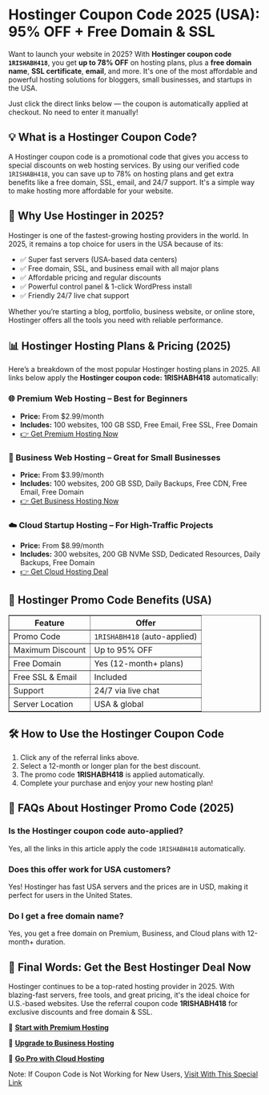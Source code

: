 <h1>Hostinger Coupon Code 2025 (USA): 95% OFF + Free Domain & SSL</h1>

<p>Want to launch your website in 2025? With <strong>Hostinger coupon code <code>1RISHABH418</code></strong>, you get <strong>up to 78% OFF</strong> on hosting plans, plus a <strong>free domain name</strong>, <strong>SSL certificate</strong>, <strong>email</strong>, and more. It's one of the most affordable and powerful hosting solutions for bloggers, small businesses, and startups in the USA.</p>

<p>Just click the direct links below — the coupon is automatically applied at checkout. No need to enter it manually!</p>

<h2>💡 What is a Hostinger Coupon Code?</h2>

<p>A Hostinger coupon code is a promotional code that gives you access to special discounts on web hosting services. By using our verified code <code>1RISHABH418</code>, you can save up to 78% on hosting plans and get extra benefits like a free domain, SSL, email, and 24/7 support. It's a simple way to make hosting more affordable for your website.</p>

<h2>🚀 Why Use Hostinger in 2025?</h2>

<p>Hostinger is one of the fastest-growing hosting providers in the world. In 2025, it remains a top choice for users in the USA because of its:</p>
<ul>
  <li>✅ Super fast servers (USA-based data centers)</li>
  <li>✅ Free domain, SSL, and business email with all major plans</li>
  <li>✅ Affordable pricing and regular discounts</li>
  <li>✅ Powerful control panel & 1-click WordPress install</li>
  <li>✅ Friendly 24/7 live chat support</li>
</ul>

<p>Whether you’re starting a blog, portfolio, business website, or online store, Hostinger offers all the tools you need with reliable performance.</p>

<h2>📊 Hostinger Hosting Plans & Pricing (2025)</h2>

<p>Here’s a breakdown of the most popular Hostinger hosting plans in 2025. All links below apply the <strong>Hostinger coupon code: 1RISHABH418</strong> automatically:</p>

<h3>🌐 Premium Web Hosting – Best for Beginners</h3>
<ul>
  <li><strong>Price:</strong> From $2.99/month</li>
  <li><strong>Includes:</strong> 100 websites, 100 GB SSD, Free Email, Free SSL, Free Domain</li>
  <li><a href="https://www.hostinger.in/cart?product=hosting%3Ahostinger_premium&period=12&referral_type=cart_link&REFERRALCODE=1RISHABH418&referral_id=01971ba5-6bce-7281-a04e-a15aacfb2e2e" target="_blank">👉 Get Premium Hosting Now</a></li>
</ul>

<h3>🚀 Business Web Hosting – Great for Small Businesses</h3>
<ul>
  <li><strong>Price:</strong> From $3.99/month</li>
  <li><strong>Includes:</strong> 100 websites, 200 GB SSD, Daily Backups, Free CDN, Free Email, Free Domain</li>
  <li><a href="https://www.hostinger.in/cart?product=hosting%3Ahostinger_business&period=12&referral_type=cart_link&REFERRALCODE=1RISHABH418&referral_id=01971ba5-f4d1-7363-89f6-646110f20ce4" target="_blank">👉 Get Business Hosting Now</a></li>
</ul>

<h3>☁️ Cloud Startup Hosting – For High-Traffic Projects</h3>
<ul>
  <li><strong>Price:</strong> From $8.99/month</li>
  <li><strong>Includes:</strong> 300 websites, 200 GB NVMe SSD, Dedicated Resources, Daily Backups, Free Domain</li>
  <li><a href="https://www.hostinger.in/cart?product=hosting%3Acloud_economy&period=12&referral_type=cart_link&REFERRALCODE=1RISHABH418&referral_id=01971ba6-6073-7064-a08c-7c817979ea93" target="_blank">👉 Get Cloud Hosting Deal</a></li>
</ul>

<h2>🎁 Hostinger Promo Code Benefits (USA)</h2>

<table border="1" cellpadding="8" cellspacing="0">
  <thead>
    <tr>
      <th>Feature</th>
      <th>Offer</th>
    </tr>
  </thead>
  <tbody>
    <tr>
      <td>Promo Code</td>
      <td><code>1RISHABH418</code> (auto-applied)</td>
    </tr>
    <tr>
      <td>Maximum Discount</td>
      <td>Up to 95% OFF</td>
    </tr>
    <tr>
      <td>Free Domain</td>
      <td>Yes (12-month+ plans)</td>
    </tr>
    <tr>
      <td>Free SSL & Email</td>
      <td>Included</td>
    </tr>
    <tr>
      <td>Support</td>
      <td>24/7 via live chat</td>
    </tr>
    <tr>
      <td>Server Location</td>
      <td>USA & global</td>
    </tr>
  </tbody>
</table>

<h2>🛠️ How to Use the Hostinger Coupon Code</h2>

<ol>
  <li>Click any of the referral links above.</li>
  <li>Select a 12-month or longer plan for the best discount.</li>
  <li>The promo code <strong>1RISHABH418</strong> is applied automatically.</li>
  <li>Complete your purchase and enjoy your new hosting plan!</li>
</ol>

<h2>📌 FAQs About Hostinger Promo Code (2025)</h2>

<h3>Is the Hostinger coupon code auto-applied?</h3>
<p>Yes, all the links in this article apply the code <code>1RISHABH418</code> automatically.</p>

<h3>Does this offer work for USA customers?</h3>
<p>Yes! Hostinger has fast USA servers and the prices are in USD, making it perfect for users in the United States.</p>

<h3>Do I get a free domain name?</h3>
<p>Yes, you get a free domain on Premium, Business, and Cloud plans with 12-month+ duration.</p>

<h2>🎯 Final Words: Get the Best Hostinger Deal Now</h2>

<p>Hostinger continues to be a top-rated hosting provider in 2025. With blazing-fast servers, free tools, and great pricing, it's the ideal choice for U.S.-based websites. Use the referral coupon code <strong>1RISHABH418</strong> for exclusive discounts and free domain & SSL.</p>

<p>🔗 <strong><a href="https://www.hostinger.in/cart?product=hosting%3Ahostinger_premium&period=12&referral_type=cart_link&REFERRALCODE=1RISHABH418&referral_id=01971ba5-6bce-7281-a04e-a15aacfb2e2e" target="_blank">Start with Premium Hosting</a></strong></p>
<p>🔗 <strong><a href="https://www.hostinger.in/cart?product=hosting%3Ahostinger_business&period=12&referral_type=cart_link&REFERRALCODE=1RISHABH418&referral_id=01971ba5-f4d1-7363-89f6-646110f20ce4" target="_blank">Upgrade to Business Hosting</a></strong></p>
<p>🔗 <strong><a href="https://www.hostinger.in/cart?product=hosting%3Acloud_economy&period=12&referral_type=cart_link&REFERRALCODE=1RISHABH418&referral_id=01971ba6-6073-7064-a08c-7c817979ea93" target="_blank">Go Pro with Cloud Hosting</a></strong></p>

</body>
</html>
Note: If Coupon Code is Not Working for New Users, <a href="https://hostinger.in?REFERRALCODE=1RISHABH418" target="_blank">
 Visit With This Special Link
</a>
